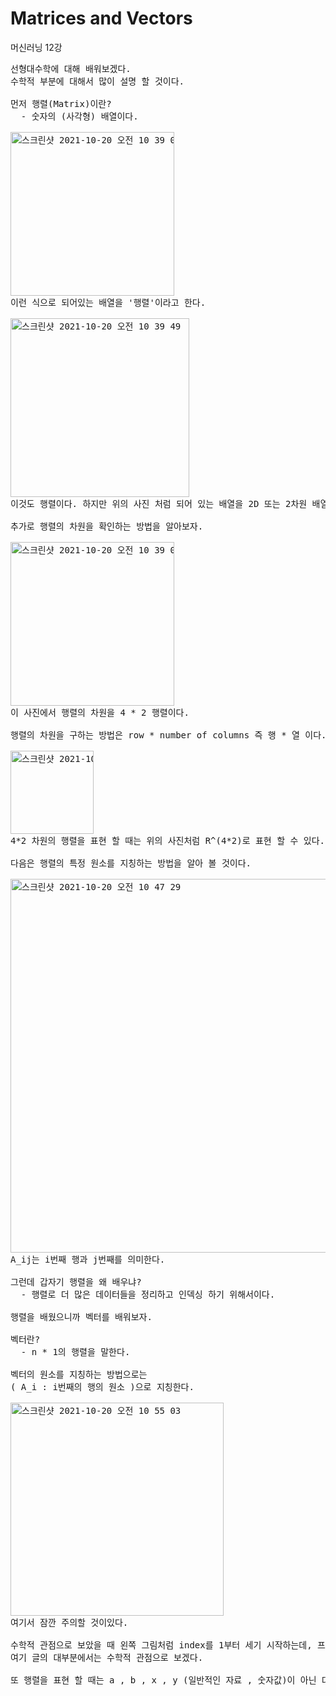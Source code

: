 # Matrices and Vectors
머신러닝 12강
<pre>
선형대수학에 대해 배워보겠다.
수학적 부분에 대해서 많이 설명 할 것이다.

먼저 행렬(Matrix)이란?
  - 숫자의 (사각형) 배열이다.

<img width="262" alt="스크린샷 2021-10-20 오전 10 39 02" src="https://user-images.githubusercontent.com/63940620/138013629-bb19cea2-a6c3-47c8-8bd8-38c9171d35bb.png">
이런 식으로 되어있는 배열을 '행렬'이라고 한다.

<img width="286" alt="스크린샷 2021-10-20 오전 10 39 49" src="https://user-images.githubusercontent.com/63940620/138013686-3111b81f-13d4-4705-b834-a68a48a5bbde.png">
이것도 행렬이다. 하지만 위의 사진 처럼 되어 있는 배열을 2D 또는 2차원 배열이라고 한다.

추가로 행렬의 차원을 확인하는 방법을 알아보자.

<img width="262" alt="스크린샷 2021-10-20 오전 10 39 02" src="https://user-images.githubusercontent.com/63940620/138013629-bb19cea2-a6c3-47c8-8bd8-38c9171d35bb.png">
이 사진에서 행렬의 차원을 4 * 2 행렬이다.

행렬의 차원을 구하는 방법은 row * number of columns 즉 행 * 열 이다. (행이 가로 , 열이 세로)

<img width="133" alt="스크린샷 2021-10-20 오전 10 45 06" src="https://user-images.githubusercontent.com/63940620/138014126-bdf6bd7a-659f-4cc1-99ef-d2200a1a0709.png">
4*2 차원의 행렬을 표현 할 때는 위의 사진처럼 R^(4*2)로 표현 할 수 있다.

다음은 행렬의 특정 원소를 지칭하는 방법을 알아 볼 것이다.

<img width="598" alt="스크린샷 2021-10-20 오전 10 47 29" src="https://user-images.githubusercontent.com/63940620/138014328-4dfb73bb-e699-4b51-b046-c62e9f78bfa9.png">
A_ij는 i번째 행과 j번째를 의미한다.

그런데 갑자기 행렬을 왜 배우냐?
  - 행렬로 더 많은 데이터들을 정리하고 인덱싱 하기 위해서이다.

행렬을 배웠으니까 벡터를 배워보자.

벡터란?
  - n * 1의 행렬을 말한다.

벡터의 원소를 지칭하는 방법으로는
( A_i : i번째의 행의 원소 )으로 지칭한다.

<img width="341" alt="스크린샷 2021-10-20 오전 10 55 03" src="https://user-images.githubusercontent.com/63940620/138014952-b2e27108-9323-4bf8-9557-f86e11b8f9bb.png">
여기서 잠깐 주의할 것이있다.

수학적 관점으로 보았을 때 왼쪽 그림처럼 index를 1부터 세기 시작하는데, 프로그래밍 언어 등에서 시작하면 1부터 시작이 아닌 0으로 시작된다.
여기 글의 대부분에서는 수학적 관점으로 보겠다.

또 행렬을 표현 할 때는 a , b , x , y (일반적인 자료 , 숫자값)이 아닌 대문자 A , B , X , Y로 표현할 것이다.
</pre>
